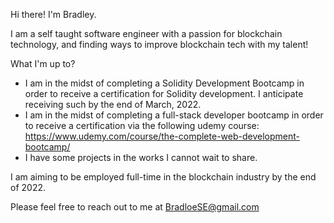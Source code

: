 Hi there! I'm Bradley.

I am a self taught software engineer with a passion for blockchain technology, and finding ways to improve blockchain tech with my talent!

What I'm up to?

- I am in the midst of completing a Solidity Development Bootcamp in order to receive a certification for Solidity development. I anticipate receiving such by the end of March, 2022.
- I am in the midst of completing a full-stack developer bootcamp in order to receive a certification via the following udemy course: https://www.udemy.com/course/the-complete-web-development-bootcamp/
- I have some projects in the works I cannot wait to share.

I am aiming to be employed full-time in the blockchain industry by the end of 2022.

Please feel free to reach out to me at BradloeSE@gmail.com

<!---
BradloeSE/BradloeSE is a ✨ special ✨ repository because its `README.md` (this file) appears on your GitHub profile.
You can click the Preview link to take a look at your changes.
--->
